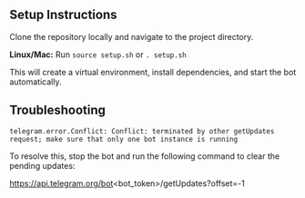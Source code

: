 ## Setup Instructions

Clone the repository locally and navigate to the project directory.

**Linux/Mac:** Run `source setup.sh` or `. setup.sh`

This will create a virtual environment, install dependencies, and start the bot automatically.

## Troubleshooting

`telegram.error.Conflict: Conflict: terminated by other getUpdates request; make sure that only one bot instance is running`

To resolve this, stop the bot and run the following command to clear the pending updates:

https://api.telegram.org/bot<bot_token>/getUpdates?offset=-1